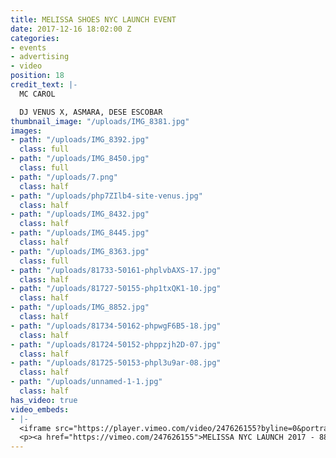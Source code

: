```yaml
---
title: MELISSA SHOES NYC LAUNCH EVENT
date: 2017-12-16 18:02:00 Z
categories:
- events
- advertising
- video
position: 18
credit_text: |-
  MC CAROL

  DJ VENUS X, ASMARA, DESE ESCOBAR
thumbnail_image: "/uploads/IMG_8381.jpg"
images:
- path: "/uploads/IMG_8392.jpg"
  class: full
- path: "/uploads/IMG_8450.jpg"
  class: full
- path: "/uploads/7.png"
  class: half
- path: "/uploads/php7ZIlb4-site-venus.jpg"
  class: half
- path: "/uploads/IMG_8432.jpg"
  class: half
- path: "/uploads/IMG_8445.jpg"
  class: half
- path: "/uploads/IMG_8363.jpg"
  class: full
- path: "/uploads/81733-50161-phplvbAXS-17.jpg"
  class: half
- path: "/uploads/81727-50155-php1txQK1-10.jpg"
  class: half
- path: "/uploads/IMG_8852.jpg"
  class: half
- path: "/uploads/81734-50162-phpwgF6B5-18.jpg"
  class: half
- path: "/uploads/81724-50152-phppzjh2D-07.jpg"
  class: half
- path: "/uploads/81725-50153-phpl3u9ar-08.jpg"
  class: half
- path: "/uploads/unnamed-1-1.jpg"
  class: half
has_video: true
video_embeds:
- |-
  <iframe src="https://player.vimeo.com/video/247626155?byline=0&portrait=0" width="1230" height="692" frameborder="0" webkitallowfullscreen mozallowfullscreen allowfullscreen></iframe>
  <p><a href="https://vimeo.com/247626155">MELISSA NYC LAUNCH 2017 - 88 PALACE</a> from <a href="https://vimeo.com/user30551234">Batu Projects</a> on <a href="https://vimeo.com">Vimeo</a>.</p>
---
```


